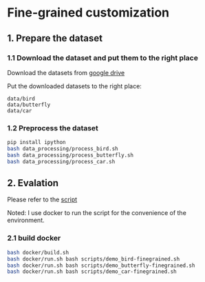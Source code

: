 # Fine-grained customization

## 1. Prepare the dataset

### 1.1 Download the dataset and put them to the right place

Download the datasets from [google drive](https://drive.google.com/drive/u/0/folders/180JZOQyz1SZ4uOIvD8TmeODZpi-VIiyX)

Put the downloaded datasets to the right place:

```text
data/bird
data/butterfly
data/car
```

### 1.2 Preprocess the dataset

```bash
pip install ipython
bash data_processing/process_bird.sh
bash data_processing/process_butterfly.sh
bash data_processing/process_car.sh
```

## 2. Evalation

Please refer to the [script](./scripts/eval_ood_bird-finegrained.py)

Noted: I use docker to run the script for the convenience of the environment.

### 2.1 build docker

```bash
bash docker/build.sh
bash docker/run.sh bash scripts/demo_bird-finegrained.sh
bash docker/run.sh bash scripts/demo_butterfly-finegrained.sh
bash docker/run.sh bash scripts/demo_car-finegrained.sh
```
